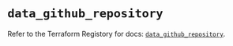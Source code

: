 # `data_github_repository`

Refer to the Terraform Registory for docs: [`data_github_repository`](https://registry.terraform.io/providers/integrations/github/5.23.0/docs/data-sources/repository).
